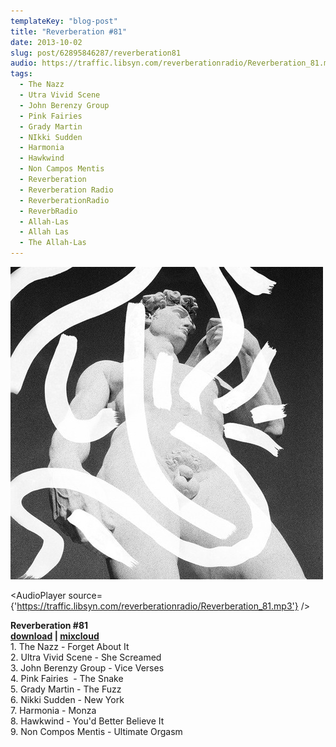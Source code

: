 ```yaml
---
templateKey: "blog-post"
title: "Reverberation #81"
date: 2013-10-02
slug: post/62895846287/reverberation81
audio: https://traffic.libsyn.com/reverberationradio/Reverberation_81.mp3
tags:
  - The Nazz
  - Utra Vivid Scene
  - John Berenzy Group
  - Pink Fairies
  - Grady Martin
  - NIkki Sudden
  - Harmonia
  - Hawkwind
  - Non Campos Mentis
  - Reverberation
  - Reverberation Radio
  - ReverberationRadio
  - ReverbRadio
  - Allah-Las
  - Allah Las
  - The Allah-Las
---
```


![Reverberation #81](../images/065184de89937bebedb91929d983a2c624d9f161b7fa76dd45dece4d7f3c73bf.jpg)

<AudioPlayer source={'https://traffic.libsyn.com/reverberationradio/Reverberation_81.mp3'} />

<p><strong>Reverberation #81<br /><a href="https://traffic.libsyn.com/reverberationradio/Reverberation_81.mp3" title="download">download</a></strong><strong> |&nbsp;<a href="http://i.mixcloud.com/CDudtw" title="mixcloud">mixcloud</a></strong><br />1. The Nazz - Forget About It<br />2. Ultra Vivid Scene - She Screamed<br />3. John Berenzy Group - Vice Verses<br />4. Pink Fairies &nbsp;- The Snake<br />5. Grady Martin - The Fuzz<br />6. Nikki Sudden - New York<br />7. Harmonia - Monza<br />8. Hawkwind - You'd Better Believe It<br />9. Non Compos Mentis - Ultimate Orgasm</p>

